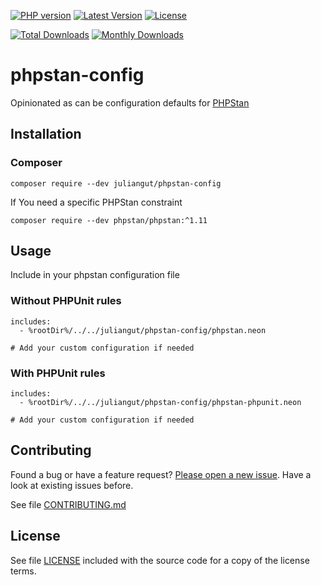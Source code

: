 [![PHP version](https://img.shields.io/badge/PHP-%3E%3D8.1-8892BF.svg?style=flat-square)](http://php.net)
[![Latest Version](https://img.shields.io/packagist/v/juliangut/phpstan-config.svg?style=flat-square)](https://packagist.org/packages/juliangut/phpstan-config)
[![License](https://img.shields.io/github/license/juliangut/phpstan-config.svg?style=flat-square)](https://github.com/juliangut/phpstan-config/blob/master/LICENSE)

[![Total Downloads](https://img.shields.io/packagist/dt/juliangut/phpstan-config.svg?style=flat-square)](https://packagist.org/packages/juliangut/phpstan-config/stats)
[![Monthly Downloads](https://img.shields.io/packagist/dm/juliangut/phpstan-config.svg?style=flat-square)](https://packagist.org/packages/juliangut/phpstan-config/stats)

# phpstan-config

Opinionated as can be configuration defaults for [PHPStan](https://github.com/phpstan/phpstan/)

## Installation

### Composer

```
composer require --dev juliangut/phpstan-config
```

If You need a specific PHPStan constraint

```
composer require --dev phpstan/phpstan:^1.11
```

## Usage

Include in your phpstan configuration file

### Without PHPUnit rules

```neon
includes:
  - %rootDir%/../../juliangut/phpstan-config/phpstan.neon

# Add your custom configuration if needed
```

### With PHPUnit rules

```neon
includes:
  - %rootDir%/../../juliangut/phpstan-config/phpstan-phpunit.neon

# Add your custom configuration if needed
```

## Contributing

Found a bug or have a feature request? [Please open a new issue](https://github.com/juliangut/phpstan-config/issues). Have a look at existing issues before.

See file [CONTRIBUTING.md](https://github.com/juliangut/phpstan-config/blob/master/CONTRIBUTING.md)

## License

See file [LICENSE](https://github.com/juliangut/phpstan-config/blob/master/LICENSE) included with the source code for a copy of the license terms.
